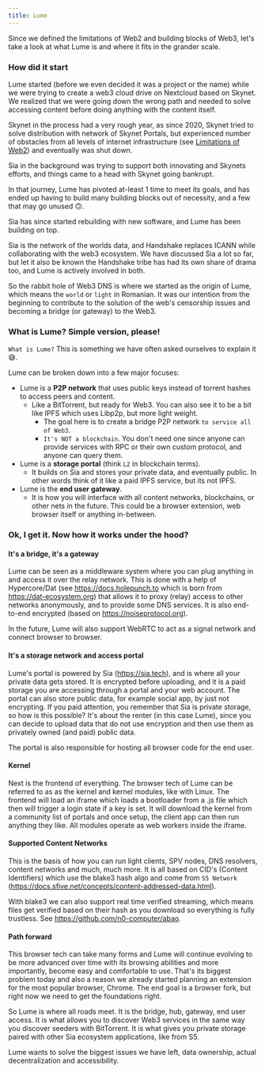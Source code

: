 ```yaml
---  
title: Lume
---
```


Since we defined the limitations of Web2 and building blocks of Web3, let's take a look at what Lume is and where it fits in the grander scale.

### How did it start

Lume started (before we even decided it was a project or the name) while we were trying to create a web3 cloud drive on Nextcloud based on Skynet. We realized that we were going down the wrong path and needed to solve accessing content before doing anything with the content itself.

Skynet in the process had a very rough year, as since 2020, Skynet tried to solve distribution with network of Skynet Portals, but experienced number of obstacles from all levels of internet infrastructure (see [Limitations of Web2](web2-limits.md)) and eventually was shut down.

Sia in the background was trying to support both innovating and Skynets efforts, and things came to a head with Skynet going bankrupt.

In that journey, Lume has pivoted at-least 1 time to meet its goals, and has ended up having to build many building blocks out of necessity, and a few that may go unused 🙃.

Sia has since started rebuilding with new software, and Lume has been building on top.

Sia is the network of the worlds data, and Handshake replaces ICANN while collaborating with the web3 ecosystem. We have discussed Sia a lot so far, but let it also be known the Handshake tribe has had its own share of drama too, and Lume is actively involved in both.

So the rabbit hole of Web3 DNS is where we started as the origin of Lume, which means the `world` or `light` in Romanian. It was our intention from the beginning to contribute to the solution of the web's censorship issues and becoming a bridge (or gateway) to the Web3.


### What is Lume? Simple version, please!

`What is Lume?` This is something we have often asked ourselves to explain it 😅.

Lume can be broken down into a few major focuses:

- Lume is a **P2P network** that uses public keys instead of torrent hashes to access peers and content.
    -  Like a BitTorrent, but ready for Web3.  You can also see it to be a bit like IPFS which uses Libp2p, but more light weight.
        - The goal here is to create a bridge P2P network `to service all of Web3`.
        - `It's NOT a blockchain`. You don't need one since anyone can provide services with RPC or their own custom protocol, and anyone can query them.
- Lume is a **storage portal** (think `L2` in blockchain terms).
    - It builds on Sia and stores your private data, and eventually public. In other words think of it like a paid IPFS service, but its not IPFS.
- Lume is the **end user gateway**.
    - It is how you will interface with all content networks, blockchains, or other nets in the future. This could be a browser extension, web browser itself or anything in-between.

### Ok, I get it. Now how it works under the hood?


#### It's a bridge, it's a gateway
Lume can be seen as a middleware system where you can plug anything in and access it over the relay network. This is done with a help of Hypercore/Dat (see https://docs.holepunch.to which is born from https://dat-ecosystem.org) that allows it to proxy (relay) access to other networks anonymously, and to provide some DNS services. It is also end-to-end encrypted (based on https://noiseprotocol.org).

In the future, Lume will also support WebRTC to act as a signal network and connect browser to browser.

#### It's a storage network and access portal

Lume's portal is powered by Sia (https://sia.tech), and is where all your private data gets stored. It is encrypted before uploading, and it is a paid storage you are accessing through a portal and your web account. The portal can also store public data, for example social app, by just not encrypting. If you paid attention, you remember that Sia is private storage, so how is this possible? It's about the renter (in this case Lume), since you can decide to upload data that do not use encryption and then use them as privately owned (and paid) public data.

The portal is also responsible for hosting all browser code for the end user.

#### Kernel

Next is the frontend of everything. The browser tech of Lume can be referred to as as the kernel and kernel modules, like with Linux. The frontend will load an iframe which loads a bootloader from a .js file which then will trigger a login state if a key is set. It will download the kernel from a community list of portals and once setup, the client app can then run anything they like. All modules operate as web workers inside the iframe.

#### Supported Content Networks

This is the basis of how you can run light clients, SPV nodes, DNS resolvers, content networks and much, much more. It is all based on CID's (Content Identifiers) which use the blake3 hash algo and come from `S5 Network` (https://docs.sfive.net/concepts/content-addressed-data.html).

With blake3 we can also support real time verified streaming, which means files get verified based on their hash as you download so everything is fully trustless. See https://github.com/n0-computer/abao.


#### Path forward

This browser tech can take many forms and Lume will continue evolving to be more advanced over time with its browsing abilities and more importantly, become easy and comfortable to use. That's its biggest problem today and also a reason we already started planning an extension for the most popular browser, Chrome. The end goal is a browser fork, but right now we need to get the foundations right.

So Lume is where all roads meet. It is the bridge, hub, gateway, end user access. It is what allows you to discover Web3 services in the same way you discover seeders with BitTorrent. It is what gives you private storage paired with other Sia ecosystem applications, like from S5.

Lume wants to solve the biggest issues we have left, data ownership, actual decentralization and accessibility.
